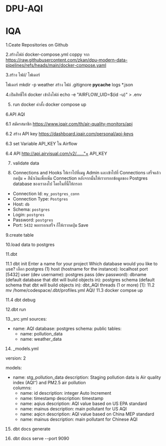 # DPU-AQI
# IQA
1.Ceate  Repositories on Github

2.สร้างไฟล์ docker-compose.yml coppy จาก https://raw.githubusercontent.com/zkan/dpu-modern-data-pipelines/refs/heads/main/docker-compose.yaml

3.สร้าง ไฟล์/ โฟเดอร์  

โฟเดอร์ 
mkdir -p weather
สร้าง ไฟล์
.gitignore
__pycache__
logs
*.json

4.เปิดสิทธิ์ให้ docker เข้าถึงไฟล์  echo -e "AIRFLOW_UID=$(id -u)" > .env 

5. run docker คำสั้ง docker compose up 

6.API AQI

6.1 สมัครสมาชิก https://www.iqair.com/th/air-quality-monitors/api

6.2 สร้าง API key https://dashboard.iqair.com/personal/api-keys

6.3 set  Variable API_KEY   ใน Airflow

6.4 API  http://api.airvisual.com/v2/......"+ API_KEY

7. validate data
   
8. Connections and Hooks
ให้เราไปที่เมนู Admin และเข้าไปที่ Connections
เสร็จแล้วกดปุ่ม + สีน้ำเงินเพื่อเพิ่ม Connection หลังจากนั้นให้เรากรอกข้อมูลของ Postgres database ของเราลงไป 
โดยในที่นี้ให้กรอก
- Connection Id: `my_postgres_conn`
- Connection Type: `Postgres`
- Host: `db`
- Schema: `postgres`
- Login: `postgres`
- Password: `postgres`
- Port: `5432`
พอกรอกเสร็จ ก็ให้เรากดปุ่ม Save
  
9.create table

10.load data to postgres

11.dbt

11.1 dbt init
Enter a name for your project 
Which database would you like to use?  เลือก postgres (1)
host (hostname for the instance): localhost
port [5432]
user (dev username): postgres
pass (dev password):
dbname (default database that dbt will build objects in): postgres
schema (default schema that dbt will build objects in): dbt_AQI
threads (1 or more) [1]: 
11.2 mv /home/codespace/.dbt/profiles.yml AQI/
11.3  docker compse up

11.4 dbt debug

12.dbt run

13._src.yml
sources:
  - name: AQI
    database: postgres
    schema: public
    tables:
      - name: pollution_data
      - name: weather_data

14. _models.yml

version: 2

models:
  - name: stg_pollution_data
    description: Staging pollution data is Air quality index (AQI⁺) and PM2.5 air pollution  
    columns:
      - name: id
        description: integer Auto Increment
      - name: timestamp
        description: timestamp
      - name: aqius
        description: AQI value based on US EPA standard
      - name: mainus
        description: main pollutant for US AQI       
      - name: aqicn
        description: AQI value based on China MEP standard
      - name: mainus
        description: main pollutant for Chinese AQI  

15. dbt docs generate

16. dbt docs serve --port 9090
